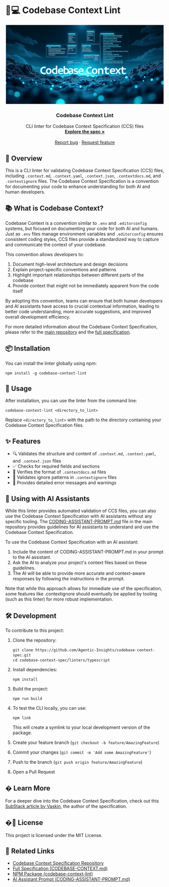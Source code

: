 # 🧠💻 Codebase Context Lint

<div align="center">
  <img src="https://raw.githubusercontent.com/Agentic-Insights/codebase-context-spec/main/img/codebase-context.png" alt="Codebase Context Lint Logo" width="500">
</div>

<h3 align="center">Codebase Context Lint</h3>

<p align="center">
  CLI linter for Codebase Context Specification (CCS) files
  <br>
  <a href="https://github.com/Agentic-Insights/codebase-context-spec"><strong>Explore the spec »</strong></a>
  <br>
  <br>
  <a href="https://github.com/Agentic-Insights/codebase-context-spec/issues/new?template=bug_report.md">Report bug</a>
  ·
  <a href="https://github.com/Agentic-Insights/codebase-context-spec/issues/new?template=feature_request.md">Request feature</a>
</p>

## 🔎 Overview

This is a CLI linter for validating Codebase Context Specification (CCS) files, including `.context.md`, `.context.yaml`, `.context.json`, `.contextdocs.md`, and `.contextignore` files. The Codebase Context Specification is a convention for documenting your code to enhance understanding for both AI and human developers.

## 📚 What is Codebase Context?

Codebase Context is a convention similar to `.env` and `.editorconfig` systems, but focused on documenting your code for both AI and humans. Just as `.env` files manage environment variables and `.editorconfig` ensures consistent coding styles, CCS files provide a standardized way to capture and communicate the context of your codebase.

This convention allows developers to:
1. Document high-level architecture and design decisions
2. Explain project-specific conventions and patterns
3. Highlight important relationships between different parts of the codebase
4. Provide context that might not be immediately apparent from the code itself

By adopting this convention, teams can ensure that both human developers and AI assistants have access to crucial contextual information, leading to better code understanding, more accurate suggestions, and improved overall development efficiency.

For more detailed information about the Codebase Context Specification, please refer to the [main repository](https://github.com/Agentic-Insights/codebase-context-spec) and the [full specification](https://github.com/Agentic-Insights/codebase-context-spec/blob/main/CODEBASE-CONTEXT.md).

## 📦 Installation

You can install the linter globally using npm:

```
npm install -g codebase-context-lint
```

## 🚀 Usage

After installation, you can use the linter from the command line:

```
codebase-context-lint <directory_to_lint>
```

Replace `<directory_to_lint>` with the path to the directory containing your Codebase Context Specification files.

## ✨ Features

- 🔍 Validates the structure and content of `.context.md`, `.context.yaml`, and `.context.json` files
- ✅ Checks for required fields and sections
- 📄 Verifies the format of `.contextdocs.md` files
- 🚫 Validates ignore patterns in `.contextignore` files
- 💬 Provides detailed error messages and warnings

## 🤖 Using with AI Assistants

While this linter provides automated validation of CCS files, you can also use the Codebase Context Specification with AI assistants without any specific tooling. The [CODING-ASSISTANT-PROMPT.md](https://github.com/Agentic-Insights/codebase-context-spec/blob/main/CODING-ASSISTANT-PROMPT.md) file in the main repository provides guidelines for AI assistants to understand and use the Codebase Context Specification.

To use the Codebase Context Specification with an AI assistant:

1. Include the content of CODING-ASSISTANT-PROMPT.md in your prompt to the AI assistant.
2. Ask the AI to analyze your project's context files based on these guidelines.
3. The AI will be able to provide more accurate and context-aware responses by following the instructions in the prompt.

Note that while this approach allows for immediate use of the specification, some features like .contextignore should eventually be applied by tooling (such as this linter) for more robust implementation.

## 🛠️ Development

To contribute to this project:

1. Clone the repository:
   ```
   git clone https://github.com/Agentic-Insights/codebase-context-spec.git
   cd codebase-context-spec/linters/typescript
   ```

2. Install dependencies:
   ```
   npm install
   ```

3. Build the project:
   ```
   npm run build
   ```

4. To test the CLI locally, you can use:
   ```
   npm link
   ```
   This will create a symlink to your local development version of the package.

5. Create your feature branch (`git checkout -b feature/AmazingFeature`)
6. Commit your changes (`git commit -m 'Add some AmazingFeature'`)
7. Push to the branch (`git push origin feature/AmazingFeature`)
8. Open a Pull Request

## � Learn More

For a deeper dive into the Codebase Context Specification, check out this [SubStack article by Vaskin](https://agenticinsights.substack.com/p/codebase-context-specification-rfc), the author of the specification.

## �📄 License

This project is licensed under the MIT License.

## 🔗 Related Links

- [Codebase Context Specification Repository](https://github.com/Agentic-Insights/codebase-context-spec)
- [Full Specification (CODEBASE-CONTEXT.md)](https://github.com/Agentic-Insights/codebase-context-spec/blob/main/CODEBASE-CONTEXT.md)
- [NPM Package (codebase-context-lint)](https://www.npmjs.com/package/codebase-context-lint)
- [AI Assistant Prompt (CODING-ASSISTANT-PROMPT.md)](https://github.com/Agentic-Insights/codebase-context-spec/blob/main/CODING-ASSISTANT-PROMPT.md)